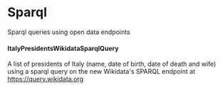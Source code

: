 Sparql
======

Sparql queries using open data endpoints

#### ItalyPresidentsWikidataSparqlQuery

A list of presidents of Italy (name, date of birth, date of death and wife) using a sparql query on the new Wikidata's SPARQL endpoint at https://query.wikidata.org 
